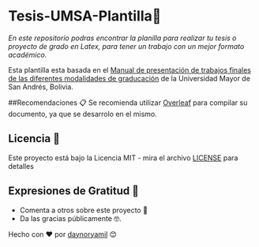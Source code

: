 # Tesis-UMSA-Plantilla📖
_En este repositorio podras encontrar la planilla para realizar tu tesis o proyecto de grado en Latex, para tener un trabajo con un mejor formato académico._

Esta plantilla esta basada en el [Manual de presentación de trabajos finales de las diferentes modalidades de graducación](http://industrial.umsa.bo/documents/184826/324171/Reglamento%20Presentaci%C3%B3n%20Tesis%20ProyectoGRado%20TrabajoDirigido "Manual de presentación de trabajos finales de las diferentes modalidades de graducación") de la Universidad Mayor de San Andrés, Bolivia.

##Recomendaciones 📋
Se recomienda utilizar [Overleaf](https://www.overleaf.com/ "Overleaf") para compilar su documento, ya que se desarrolo en el mismo.

## Licencia 📄
Este proyecto está bajo la Licencia MIT - mira el archivo [LICENSE](https://github.com/daynoryamil/Tesis-UMSA-Plantilla/blob/main/LICENSE) para detalles

## Expresiones de Gratitud 🎁
* Comenta a otros sobre este proyecto 📢
* Da las gracias públicamente 🤓.

Hecho con ❤️ por [daynoryamil](https://github.com/daynoryamil "daynoryamil") 😊
